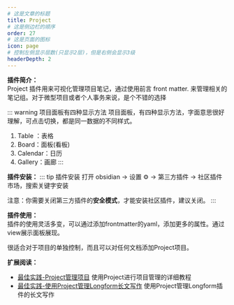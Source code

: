```yaml
---
# 这是文章的标题
title: Project
# 这是侧边栏的顺序
order: 27
# 这是页面的图标
icon: page
# 控制左侧显示层数(只显示2层)，但是右侧会显示3级
headerDepth: 2
---
```

**插件简介：**  
Project 插件用来可视化管理项目笔记，通过使用前言 front matter. 来管理相关的笔记组。对于微型项目或者个人事务来说，是个不错的选择

::: warning 项目面板有四种显示方法
项目面板，有四种显示方法，字面意思很好理解，可点击切换，都是同一数据的不同样式。
1. Table ：表格
2. Board：面板(看板)
3. Calendar：日历
4. Gallery：画廊
:::

**插件安装：**
::: tip 插件安装
打开 obsidian → 设置 ⚙️ → 第三方插件 → 社区插件市场，搜索关键字安装

注意：你需要关闭第三方插件的**安全模式**，才能安装社区插件，建议关闭。
:::

**插件使用：**  
插件的使用灵活多变，可以通过添加frontmatter的yaml，添加更多的属性。通过view展示面板展现。

很适合对于项目的单独控制，而且可以对任何文档添加Project项目。

**扩展阅读：**
- [最佳实践-Project管理项目]() 使用Project进行项目管理的详细教程
- [最佳实践-使用Project管理Longform长文写作]() 使用Project管理Longform插件的长文写作

